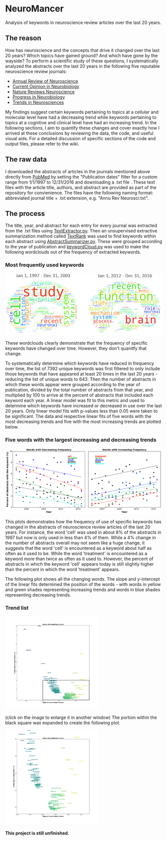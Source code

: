 # NeuroMancer
Analysis of keywords in neuroscience review articles over the last 20 years.

## The reason
How has neuroscience and the concepts that drive it changed over the last 20 years? Which topics have gained ground? And which have gone by the wayside? To perform a scientific study of these questions, I systematically analyzed the abstracts over the last 20 years in the following five reputable neuroscience review journals:

* [Annual Review of Neuroscience](http://www.annualreviews.org/journal/neuro)
* [Current Opinion in Neurobiology](http://www.sciencedirect.com/science/journal/09594388)
* [Nature Reviews Neuroscience](http://www.nature.com/nrn/index.html)
* [Progress in Neurobiology](https://www.journals.elsevier.com/progress-in-neurobiology/)
* [Trends in Neurosciences](http://www.cell.com/trends/neurosciences/home)

My findings suggest certain keywords pertaining to topics at a cellular and molecular level have had a decreasing trend while keywords pertaining to topics at a cognitive and clinical level have had an increasing trend. In the following sections, I aim to quantify these changes and cover exactly how I arrived at these conclusions by reviewing the data, the code, and useful visual aids. For a detailed discussion of specific sections of the code and output files, please refer to the wiki. 

## The raw data
I downloaded the abstracts of articles in the journals mentioned above directly from [PubMed](https://www.ncbi.nlm.nih.gov/pubmed/) by setting the "Publication dates" filter for a custom range from 1/1/1997 to 12/31/2016 and downloading a .txt file . These text files with the article title, authors, and abstract are provided as part of the repository for convienience. The files have the following naming format:
abbreviated journal title + .txt extension, e.g. "Annu Rev Neurosci.txt".

## The process
The title, year, and abstract for each entry for every journal was extracted from the .txt files using [TextExtractor.py](https://github.com/MiningMyBusiness/NeuroMancer/raw/master/TextExtractor.py). Then an unsupervised extractive summarization method called [TextRank](https://web.eecs.umich.edu/~mihalcea/papers/mihalcea.emnlp04.pdf) was used to find keywords within each abstract using [AbstractSummarizer.py](https://github.com/MiningMyBusiness/NeuroMancer/raw/master/AbstractSummarizer.py). These were grouped according to the year of publication and [keywordCloud.py](https://github.com/MiningMyBusiness/NeuroMancer/raw/master/keywordCloud.py) was used to make the following wordclouds out of the frequency of extracted keywords.

### Most frequently used keywords
![alt text](https://github.com/MiningMyBusiness/NeuroMancer/raw/master/brainCloud_combo_half.png "Keyword Clouds")

These wordclouds clearly demonstrate that the frequency of specific keywords have changed over time. However, they don't quanitfy that change. 

To systematically determine which keywords have reduced in frequency over time, the list of 7392 unique keywords was first filtered to only include those keywords that have appeared at least 20 times in the last 20 years - reducing the list of unique words to 643. Then the number of abstracts in which these words appear were grouped according to the year of publication, divided by the total number of abstracts from that year, and multiplied by 100 to arrive at the percent of abstracts that included each keyword each year. A linear model was fit to this metric and used to determine which keywords have increased or decreased in use over the last 20 years. Only linear model fits with p-values less than 0.05 were taken to be significant. The data and respective linear fits of five words with the most decreasing trends and five with the most increasing trends are plotted below. 

### Five words with the largest increasing and decreasing trends
![alt text](https://github.com/MiningMyBusiness/NeuroMancer/raw/master/ChangingWords_combo_half.png "Most Changed Words")

This plots demonstrates how the frequency of use of specific keywords has changed in the abstracts of neuroscience review articles of the last 20 years. For instance, the word 'cell' was used in about 8% of the abstracts in 1997 but now is only used in less than 4% of them. While a 4% change in the number of abstracts overall may not seem like a huge change, it suggests that the word 'cell' is encountered as a keyword about half as often as it used to be. While the word 'treatment' is encountered as a keyword more than twice as often as it used to. However, the percent of abstracts in which the keyword 'cell' appears today is still slightly higher than the percent in which the word 'treatment' appears. 

The following plot shows all the changing words. The slope and y-intercept of the linear fits determined the position of the words - with words in yellow and green shades representing increasing trends and words in blue shades representing decreasing trends.

### Trend list
<img src="https://github.com/MiningMyBusiness/NeuroMancer/raw/master/AllChangingWords_2D.png" width="300">

(click on the image to enlarge it in another window)
The portion within the black square was expanded to create the following plot.

<img src="https://github.com/MiningMyBusiness/NeuroMancer/raw/master/AllChangingWords_2D_zoom.png" width="300">





#### This project is still unfinished. 
